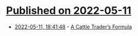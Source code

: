 # [Published on 2022-05-11](index.md)

* [2022-05-11, 18:41:48](https://news.ycombinator.com/item?id=31344068) - [A Cattle Trader’s Formula](https://www.texasmonthly.com/news-politics/cattle-trading-capitol-schwertner/)
